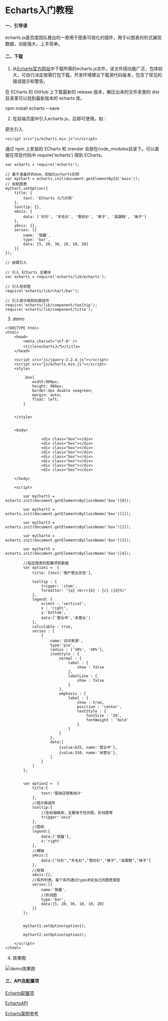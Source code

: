 <!--
 * @Author: guoxinggang<guoxinggang@gsaxns.com>
 * @Version: 1.0
 * @Date: 2019-09-11 14:49:18
 * @LastEditTime: 2019-09-17 17:05:51
 * @Description: 
 -->
# Echarts入门教程

#### 一、引导语

echarts.js是百度团队推出的一款用于图表可视化的插件，用于以图表的形式展现数据，功能强大，上手简单。

#### 二、下载

1. 从[Echarts官方网站](https://www.echartsjs.com/zh/index.html)中下载所需的echarts.js文件，该文件因功能广泛，包体较大，可自行决定按需打包下载。开发环境建议下载源代码版本，包含了常见的错误提示和警告。

在 ECharts 的 GitHub 上下载最新的 release 版本，解压出来的文件夹里的 dist 目录里可以找到最新版本的 echarts 库。

npm install echarts --save

2. 在前端页面中引入echarts.js，后即可使用，如：

原生引入
```
<script src="js/echarts.min.js"></script>
```

通过 npm 上安装的 ECharts 和 zrender 会放在node_modules目录下。可以直接在项目代码中 require('echarts') 得到 ECharts。
```
var echarts = require('echarts');

// 基于准备好的dom，初始化echarts实例
var myChart = echarts.init(document.getElementById('main'));
// 绘制图表
myChart.setOption({
    title: {
        text: 'ECharts 入门示例'
    },
    tooltip: {},
    xAxis: {
        data: ['衬衫', '羊毛衫', '雪纺衫', '裤子', '高跟鞋', '袜子']
    },
    yAxis: {},
    series: [{
        name: '销量',
        type: 'bar',
        data: [5, 20, 36, 10, 10, 20]
    }]
});

// 按需引入

// 引入 ECharts 主模块
var echarts = require('echarts/lib/echarts');

// 引入柱状图
require('echarts/lib/chart/bar');

// 引入提示框和标题组件
require('echarts/lib/component/tooltip');
require('echarts/lib/component/title');
```

3. demo

```
<!DOCTYPE html>
<html>
    <head>
        <meta charset="utf-8" />
        <title>echarts入门</title>
    </head>
    
    <script src="js/jquery-2.2.4.js"></script>
    <script src="js/echarts.min.js"></script>
    <style>
        
        .box{
            width:900px;
            height: 900px;
            border:4px double seagreen;
            margin: auto;
            float: left;
        }
        
        
    </style>
    
    
    <body>
            
                <div class="box"></div>
                <div class="box"></div>
                <div class="box"></div>
                <div class="box"></div>
                <div class="box"></div>
                <div class="box"></div>
                <div class="box"></div>
                <div class="box"></div>
        
    </body>
    
    <script>
        
        var myChart1 = echarts.init(document.getElementsByClassName('box')[0]);
        
        var myChart2 = echarts.init(document.getElementsByClassName('box')[1]);
        
        var myChart3 = echarts.init(document.getElementsByClassName('box')[2]);
        
        var myChart4 = echarts.init(document.getElementsByClassName('box')[3]);
        
        var myChart5 = echarts.init(document.getElementsByClassName('box')[4]);
        
        //指定图表的配置项和数据
        var option1 =  {
            title: {text:'商户营业状态'},

            tooltip : {
                trigger: 'item',
                formatter: "{a} <br/>{b} : {c} ({d}%)"
            },
            legend: {
                orient : 'vertical',
                x : 'right',
                y:'bottom',
                data:['营业中','未营业']
            },
            calculable : true,
            series : [
                {
                    name:'访问来源',
                    type:'pie',
                    radius : ['30%', '40%'],
                    itemStyle : {
                        normal : {
                            label : {
                                show : false
                            },
                            labelLine : {
                                show : false
                            }
                        },
                        emphasis : {
                            label : {
                                show : true,
                                position : 'center',
                                textStyle : {
                                    fontSize : '20',
                                    fontWeight : 'bold'
                                }
                            }
                        }
                    },
                    data:[
                        {value:635, name:'营业中'},
                        {value:310, name:'未营业'},
                    ]
                }
            ]
        };
                            
        
        var option2 =  {
            title:{
                text:'服装店销售统计'
            },
            //提示框组件
            tooltip:{
                //坐标轴触发，主要用于柱状图，折线图等
                trigger:'axis'
            },
            //图例
            legend:{
                data:['销量'],
                x:'right'
            },
            //横轴
            yAxis:{
                data:["衬衫","羊毛衫","雪纺衫","裤子","高跟鞋","袜子"]
            },
            //纵轴
            xAxis:{},
            //系列列表。每个系列通过type决定自己的图表类型
            series:[{
                name:'销量',
                //折线图
                type:'bar',
                data:[5, 20, 36, 10, 10, 20]
            }]
        };
        
        
        myChart1.setOption(option1);
        
        myChart2.setOption(option2);
        
    </script>
</html>
```

4. 效果图

![demo效果图](https://img2018.cnblogs.com/blog/1157406/201906/1157406-20190611101415483-966217337.png)

#### 三、API及配置项

[Echarts配置项](https://www.echartsjs.com/zh/option.html#title)

[EchartsAPI](https://echarts.apache.org/zh/api.html#echarts)

[Echarts案例参考](https://www.echartsjs.com/examples/zh/index.html)


